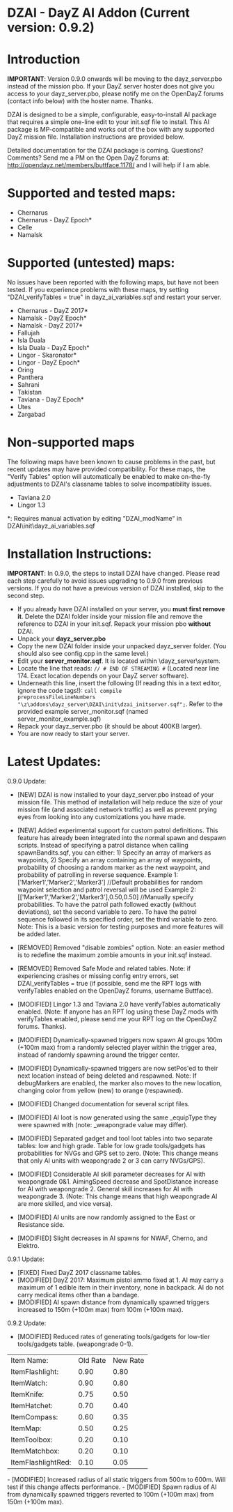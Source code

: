 DZAI - DayZ AI Addon (Current version: 0.9.2)
============


Introduction
============
<b>IMPORTANT</b>: Version 0.9.0 onwards will be moving to the dayz_server.pbo instead of the mission pbo. If your DayZ server hoster does not give you access to your dayz_server.pbo, please notify me on the OpenDayZ forums (contact info below) with the hoster name. Thanks.

DZAI is designed to be a simple, configurable, easy-to-install AI package that requires a simple one-line edit to your init.sqf file to install. This AI package is MP-compatible and works out of the box with any supported DayZ mission file. Installation instructions are provided below.

Detailed documentation for the DZAI package is coming. Questions? Comments? Send me a PM on the Open DayZ forums at: http://opendayz.net/members/buttface.1178/ and I will help if I am able.

Supported and tested maps:
============
- Chernarus
- Chernarus - DayZ Epoch*
- Celle
- Namalsk

Supported (untested) maps:
============
No issues have been reported with the following maps, but have not been tested. If you experience problems with these maps, try setting "DZAI_verifyTables = true" in dayz_ai_variables.sqf and restart your server.
- Chernarus - DayZ 2017*
- Namalsk - DayZ Epoch*
- Namalsk - DayZ 2017*
- Fallujah
- Isla Duala
- Isla Duala - DayZ Epoch*
- Lingor - Skaronator*
- Lingor - DayZ Epoch*
- Oring
- Panthera
- Sahrani
- Takistan
- Taviana - DayZ Epoch*
- Utes
- Zargabad

Non-supported maps
============
The following maps have been known to cause problems in the past, but recent updates may have provided compatibility. For these maps, the "Verify Tables" option will automatically be enabled to make on-the-fly adjustments to DZAI's classname tables to solve incompatibility issues.
- Taviana 2.0
- Lingor 1.3
 
*: Requires manual activation by editing "DZAI_modName" in DZAI\init\dayz_ai_variables.sqf

Installation Instructions:
============
<b>IMPORTANT</b>: In 0.9.0, the steps to install DZAI have changed. Please read each step carefully to avoid issues upgrading to 0.9.0 from previous versions. If you do not have a previous version of DZAI installed, skip to the second step.
- If you already have DZAI installed on your server, you <b>must first remove it</b>. Delete the DZAI folder inside your mission file and remove the reference to DZAI in your init.sqf. Repack your mission pbo <b>without</b> DZAI.
- Unpack your <b>dayz_server.pbo</b>
- Copy the new DZAI folder inside your unpacked dayz_server folder. (You should also see config.cpp in the same level.)
- Edit your <b>server_monitor.sqf</b>. It is located within \dayz_server\system. 
- Locate the line that reads: <code>// # END OF STREAMING #</code> (Located near line 174. Exact location depends on your DayZ server software).
- Underneath this line, insert the following (If reading this in a text editor, ignore the code tags!): <code>call compile preprocessFileLineNumbers "\z\addons\dayz_server\DZAI\init\dzai_initserver.sqf";</code>. Refer to the provided example server_monitor.sqf (named server_monitor_example.sqf)
- Repack your dayz_server.pbo (it should be about 400KB larger).
- You are now ready to start your server.

Latest Updates:
============

0.9.0 Update:

- [NEW] DZAI is now installed to your dayz_server.pbo instead of your mission file. This method of installation will help reduce the size of your mission file (and associated network traffic) as well as prevent prying eyes from looking into any customizations you have made.
- [NEW] Added experimental support for custom patrol definitions. This feature has already been integrated into the normal spawn and despawn scripts. Instead of specifying a patrol distance when calling spawnBandits.sqf, you can either: 1) Specify an array of markers as waypoints, 2) Specify an array containing an array of waypoints, probability of choosing a random marker as the next waypoint, and probability of patrolling in reverse sequence.
Example 1: ['Marker1','Marker2','Marker3']	//Default probabilities for random waypoint selection and patrol reversal will be used
Example 2: [['Marker1','Marker2','Marker3'],0.50,0.50]	//Manually specify probabilities. To have the patrol path followed exactly (without deviations), set the second variable to zero. To have the patrol sequence followed in its specified order, set the third variable to zero.
Note: This is a basic version for testing purposes and more features will be added later.

- [REMOVED] Removed "disable zombies" option. Note: an easier method is to redefine the maximum zombie amounts in your init.sqf instead.
- [REMOVED] Removed Safe Mode and related tables. Note: if experiencing crashes or missing config entry errors, set DZAI_verifyTables = true (if possible, send me the RPT logs with verifyTables enabled on the OpenDayZ forums, username Buttface).
- [MODIFIED] Lingor 1.3 and Taviana 2.0 have verifyTables automatically enabled. (Note: If anyone has an RPT log using these DayZ mods with verifyTables enabled, please send me your RPT log on the OpenDayZ forums. Thanks).
- [MODIFIED] Dynamically-spawned triggers now spawn AI groups 100m (+100m max) from a randomly selected player within the trigger area, instead of randomly spawning around the trigger center.
- [MODIFIED] Dynamically-spawned triggers are now setPos'ed to their next location instead of being deleted and respawned. Note: If debugMarkers are enabled, the marker also moves to the new location, changing color from yellow (new) to orange (respawned).
- [MODIFIED] Changed documentation for several script files.
- [MODIFIED] AI loot is now generated using the same _equipType they were spawned with (note: _weapongrade value may differ).
- [MODIFIED] Separated gadget and tool loot tables into two separate tables: low and high grade. Table for low grade tools/gadgets has probabilities for NVGs and GPS set to zero. (Note: This change means that only AI units with weapongrade 2 or 3 can carry NVGs/GPS).
- [MODIFIED] Considerable AI skill parameter decreases for AI with weapongrade 0&1. AimingSpeed decrease and SpotDistance increase for AI with weapongrade 2. General skill increases for AI with weapongrade 3. (Note: This change means that high weapongrade AI are more skilled, and vice versa).
- [MODIFIED] AI units are now randomly assigned to the East or Resistance side.
- [MODIFIED] Slight decreases in AI spawns for NWAF, Cherno, and Elektro.

0.9.1 Update:

- [FIXED] Fixed DayZ 2017 classname tables.
- [MODIFIED] DayZ 2017: Maximum pistol ammo fixed at 1. AI may carry a maximum of 1 edible item in their inventory, none in backpack. AI do not carry medical items other than a bandage.
- [MODIFIED] AI spawn distance from dynamically spawned triggers increased to 150m (+100m max) from 100m (+100m max).

0.9.2 Update:

- [MODIFIED] Reduced rates of generating tools/gadgets for low-tier tools/gadgets table. (weapongrade 0-1).
<table>
<tr>
<td>Item Name:</td><td>Old Rate</td><td>New Rate</td>
</tr>
<tr>
<td>ItemFlashlight:</td><td>0.90</td><td>0.80</td>
</tr>
<tr>
<td>ItemWatch:</td><td>0.90</td><td>0.80</td>
</tr>
<tr>
<td>ItemKnife:</td><td>0.75</td><td>0.50</td>
</tr>
<tr>
<td>ItemHatchet:</td><td>0.70</td><td>0.40</td>
</tr>
<tr>
<td>ItemCompass:</td><td>0.60</td><td>0.35</td>
</tr>
<tr>
<td>ItemMap:</td><td>0.50</td><td>0.25</td>
</tr>
<tr>
<td>ItemToolbox:</td><td>0.20</td><td>0.10</td>
</tr>
<tr>
<td>ItemMatchbox:</td><td>0.20</td><td>0.10</td>
</tr>
<tr>
<td>ItemFlashlightRed:</td><td>0.10</td><td>0.05</td>
</tr>
</table>
- [MODIFIED] Increased radius of all static triggers from 500m to 600m. Will test if this change affects performance.
- [MODIFIED] Spawn radius of AI from dynamically spawned triggers reverted to 100m (+100m max) from 150m (+100m max).

